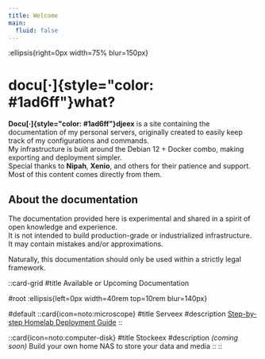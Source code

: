 ```yaml
---
title: Welcome
main:
  fluid: false
---
```

:ellipsis{right=0px width=75% blur=150px}

# docu[·]{style="color: #1ad6ff"}what?

__Docu[·]{style="color: #1ad6ff"}djeex__ is a site containing the documentation of my personal servers, originally created to easily keep track of my configurations and commands.  
My infrastructure is built around the Debian 12 + Docker combo, making exporting and deployment simpler.  
Special thanks to __Nipah__, __Xenio__, and others for their patience and support. Most of this content comes directly from them.  

## About the documentation

The documentation provided here is experimental and shared in a spirit of open knowledge and experience.  
It is not intended to build production-grade or industrialized infrastructure.  
It may contain mistakes and/or approximations.

Naturally, this documentation should only be used within a strictly legal framework.

::card-grid
#title
Available or Upcoming Documentation

#root
:ellipsis{left=0px width=40rem top=10rem blur=140px}

#default
  ::card{icon=noto:microscope}
  #title
  Serveex
  #description
  [Step-by-step Homelab Deployment Guide](/serveex/introduction)
  ::

  ::card{icon=noto:computer-disk}
  #title
  Stockeex
  #description
  *(coming soon)* Build your own home NAS to store your data and media
  ::
::
